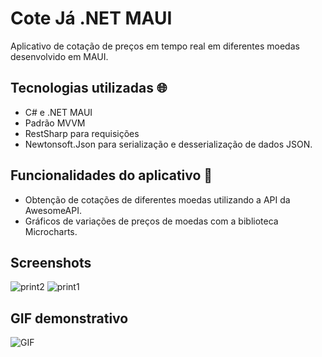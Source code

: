 # Cote Já .NET MAUI
Aplicativo de cotação de preços em tempo real em diferentes moedas desenvolvido em MAUI.

## Tecnologias utilizadas 🌐
-  C# e .NET MAUI
-  Padrão MVVM
-  RestSharp para requisições
-  Newtonsoft.Json para serialização e desserialização de dados JSON.

## Funcionalidades do aplicativo 📱
-  Obtenção de cotações de diferentes moedas utilizando a API da AwesomeAPI.
-  Gráficos de variações de preços de moedas com a biblioteca Microcharts.

## Screenshots
![print2](https://github.com/user-attachments/assets/91c5fb7a-89c4-4393-9ad9-2644ee786b73)
![print1](https://github.com/user-attachments/assets/e7c13a03-3447-4504-9453-fdc3c388638c)

## GIF demonstrativo
![GIF](https://github.com/user-attachments/assets/658eb8e4-8610-40c2-9d28-21183668d0c8)
